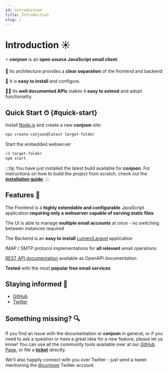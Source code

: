 ```yaml
---
id: introduction
title: Introduction
slug: /
---
```


# Introduction ☀

⚡ **conjoon** is an **open source JavaScript email client**.

💅 Its architecture provides a **clear separation** of the frontend and backend

🍋 It is **easy to install** and configure.

👨‍🏫 Its **well documented APIs** makes it **easy to extend** and adopt functionality.

## Quick Start ⏱ {#quick-start}

Install [Node.js](https://nodejs.org/en/download) and create a new **conjoon** site:

```bash
npx create-conjoon@latest target-folder
```

Start the embedded webserver

```bash
cd target-folder
npm start
```

:::tip 
You have just installed the latest build available for **conjoon**.
For instructions on how to build the project from scratch, check out the [**installation guide**](./installation). 
:::

## Features 🎁

The Frontend is a **highly extendable and configurable** JavaScript application **requiring only a webserver capable of serving static files**

The UI is able to manage **multiple email accounts** at once - no switching between instances required

The Backend is an **easy to install** [Lumen/Laravel](https://lumen.laravel.com/.org) application

IMAP / SMTP protocol implementations for **all relevant** email operations

[REST API documentation](/docs/rest-api/overview) available as OpenAPI documentation

**Tested** with the most **popular free email services**

## Staying informed 📰

- [GitHub](https://github.com/conjoon/conjoon)
- [Twitter](https://twitter.com/conjoon)

## Something missing? 🔍
If you find an issue with the documentation or **conjoon** in general, or if you need to ask a question or have a great idea for a
new feature, please let us know! You can use all the community tools available over at our [GitHub Page](https://github.com/conjoon/conjoon), or file a [**ticket**](https://github.com/conjoon/conjoon) directly.

We'll also happily connect with you over Twitter - just send a tweet mentioning the [@conjoon](https://twitter.com/conjoon) Twitter account.

